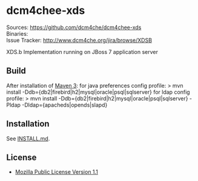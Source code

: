 dcm4chee-xds
============
Sources: https://github.com/dcm4che/dcm4chee-xds  
Binaries:   
Issue Tracker: http://www.dcm4che.org/jira/browse/XDSB 

XDS.b Implementation running on JBoss 7 application server


Build
-----
After installation of [Maven 3](http://maven.apache.org):
  for java preferences config profile:
    > mvn install -Ddb={db2|firebird|h2|mysql|oracle|psql|sqlserver}
  for ldap config profile:
    > mvn install -Ddb={db2|firebird|h2|mysql|oracle|psql|sqlserver} -Pldap -Dldap={apacheds|opends|slapd}

Installation
------------
See [INSTALL.md](https://github.com/dcm4che/dcm4chee-xds/blob/master/INSTALL.md).

License
-------
* [Mozilla Public License Version 1.1](http://www.mozilla.org/MPL/1.1/)
